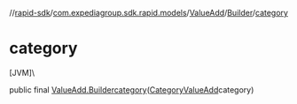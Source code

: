 //[rapid-sdk](../../../../index.md)/[com.expediagroup.sdk.rapid.models](../../index.md)/[ValueAdd](../index.md)/[Builder](index.md)/[category](category.md)

# category

[JVM]\

public final [ValueAdd.Builder](index.md)[category](category.md)([CategoryValueAdd](../../-category-value-add/index.md)category)

